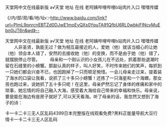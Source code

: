 天堂网中文在线最新版
а√天堂 地址 在线
老阿姨哔哩哔哩b站肉片入口
嘿嘿传媒


《/内/部/观/看/地/址👉http://www.baidu.com/link?url=PImL9pnrcnEBTZd0DJwE1moEyQXs0YpuTA91QfbU6RL0wbkiFlNcvMuEbn0iJT6n&wd》--

天堂网中文在线最新版
а√天堂 地址 在线
老阿姨哔哩哔哩b站肉片入口
嘿嘿传媒
　　人非圣贤，孰能无过？做为相互最接近的人，爱她（他）就该当细心的让她（他）领会本人错了，安然的去接收她（他）的变换，而不是由于她（他）错了，就摆脱停止尽管。
　　母亲和一个刚认识的小女孩儿在不远处，抓着那些退潮时留在石缝里的小螃蟹。那副认真的样子，叫人好笑，不时传来她们的笑声，每抓到一只她们都会兴奋不已，也因跑掉了一只而顿足惋惜。一会儿母亲走过来，提着装了海水的口袋让我看，说抓了三十多只小螃蟹！还拣了一只海星和一个海螺。那女孩也跑过来，说她抓了五十多只呢！在这里，母亲俨然忘记了身体的疼痛和家中的琐事，她忘情的将自己融入大海，感受着大海给自己带来的幸福和快乐。母亲说，要是能在海边有座房子就好了,可以天天看海。听了母亲的话，我忽然又想到了海子的诗：





卡一卡二卡三无人区乱码4399日本完整版在线观看免费?黑料正能量导航大豆行情卡一卡二卡三无人区乱码
